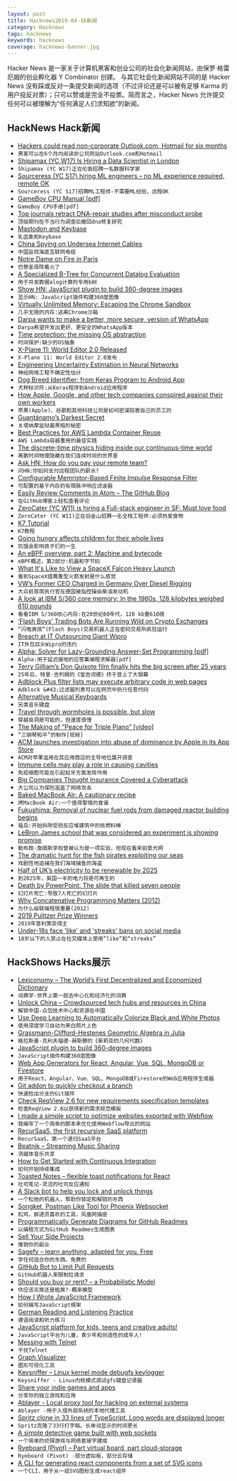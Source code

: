 ```yaml
---
layout: post
title: Hacknews2019-04-16新闻
category: Hacknews
tags: hacknews
keywords: hacknews
coverage: hacknews-banner.jpg
---
```


Hacker News 是一家关于计算机黑客和创业公司的社会化新闻网站，由保罗·格雷厄姆的创业孵化器 Y Combinator 创建。
与其它社会化新闻网站不同的是 Hacker News 没有踩或反对一条提交新闻的选项（不过评论还是可以被有足够 Karma 的用户投反对票）；只可以赞或是完全不投票。简而言之，Hacker News 允许提交任何可以被理解为“任何满足人们求知欲”的新闻。

## HackNews Hack新闻


- [Hackers could read non-corporate Outlook.com, Hotmail for six months](https://arstechnica.com/gadgets/2019/04/hackers-could-read-non-corporate-outlook-comhotmail-for-six-months/)
- `黑客可以在6个月内阅读非公司网站Outlook.com和Hotmail`
- [Shipamax (YC W17) Is Hiring a Data Scientist in London](https://angel.co/shipamax/jobs/518784-data-scientist)
- `Shipamax (YC W17)正在伦敦招聘一名数据科学家`
- [Sourceress (YC S17) hiring ML engineers – no ML experience required, remote OK](https://jobs.lever.co/sourceress/a52a49fb-8094-4d51-9b98-ddf09a09b111)
- `Sourceress (YC S17)招聘ML工程师-不需要ML经验，远程OK`
- [GameBoy CPU Manual [pdf]](https://realboyemulator.files.wordpress.com/2013/01/gbcpuman.pdf)
- `GameBoy CPU手册[pdf]`
- [Top journals retract DNA-repair studies after misconduct probe](https://www.nature.com/articles/d41586-019-00406-4)
- `顶级期刊在不当行为调查后撤回dna修复研究`
- [Mastodon and Keybase](https://keybase.io/blog/keybase-proofs-for-mastodon-and-everyone)
- `乳齿象和Keybase`
- [China Spying on Undersea Internet Cables](https://www.schneier.com/blog/archives/2019/04/china_spying_on.html)
- `中国监视海底互联网电缆`
- [Notre Dame on Fire in Paris](https://www.bbc.co.uk/news/world-europe-47941794)
- `巴黎圣母院着火了`
- [A Specialized B-Tree for Concurrent Datalog Evaluation](https://souffle-lang.github.io/news/2019/02/20/ppopp19-paper/)
- `用于并发数据alog计算的专用b树`
- [Show HN: JavaScript plugin to build 360-degree images](https://github.com/scaleflex/js-cloudimage-360-view)
- `显示HN: JavaScript插件构建360度图像`
- [Virtually Unlimited Memory: Escaping the Chrome Sandbox](https://googleprojectzero.blogspot.com/2019/04/virtually-unlimited-memory-escaping.html?m=1)
- `几乎无限的内存:逃离Chrome沙箱`
- [Darpa wants to make a better, more secure, version of WhatsApp](https://www.trustedreviews.com/news/darpa-wants-make-better-secure-version-whatsapp-3696558)
- `Darpa希望开发出更好、更安全的WhatsApp版本`
- [Time protection: the missing OS abstraction](https://blog.acolyer.org/2019/04/15/time-protection-the-missing-os-abstraction/)
- `时间保护:缺少的OS抽象`
- [X-Plane 11: World Editor 2.0 Released](https://www.x-plane.com/2019/04/world-editor-2-0-released/)
- `X-Plane 11: World Editor 2.0发布`
- [Engineering Uncertainty Estimation in Neural Networks](https://eng.uber.com/neural-networks-uncertainty-estimation/)
- `神经网络工程不确定性估计`
- [Dog Breed Identifier: from Keras Program to Android App](https://habr.com/en/post/447732/)
- `犬种标识符:从Keras程序到Android应用程序`
- [How Apple, Google, and other tech companies conspired against their own workers](https://www.whenrulesdontapply.com/)
- `苹果(Apple)、谷歌和其他科技公司是如何密谋陷害自己的员工的`
- [Guantánamo’s Darkest Secret](https://www.newyorker.com/magazine/2019/04/22/guantanamos-darkest-secret)
- `关塔纳摩监狱最黑暗的秘密`
- [Best Practices for AWS Lambda Container Reuse](https://medium.com/capital-one-tech/best-practices-for-aws-lambda-container-reuse-6ec45c74b67e)
- `AWS Lambda容器重用的最佳实践`
- [The discrete-time physics hiding inside our continuous-time world](https://phys.org/news/2019-04-discrete-time-physics-continuous-time-world.html)
- `离散时间物理隐藏在我们连续时间的世界里`
- [Ask HN: How do you pay your remote team?](item?id=19665127)
- `问HN:你如何支付远程团队的薪水?`
- [Configurable Memristor-Based Finite Impulse Response Filter](https://arxiv.org/abs/1904.05279)
- `可配置的基于内存的有限脉冲响应滤波器`
- [Easily Review Comments in Atom – The GitHub Blog](https://github.blog/2019-04-15-easily-review-comments-in-atom/)
- `在GitHub博客上轻松查看评论`
- [ZeroCater (YC W11) is hiring a Full-stack engineer in SF: Must love food](https://zerocater.com/about/careers/?gh_jid=1585898)
- `ZeroCater (YC W11)正在旧金山招聘一名全栈工程师:必须热爱食物`
- [K7 Tutorial](https://shakti.com/tutorial/)
- `K7教程`
- [Going hungry affects children for their whole lives](https://mosaicscience.com/story/food-poverty-nutrition-health-austerity-child-development-diet-benefits/)
- `饥饿会影响孩子们的一生`
- [An eBPF overview, part 2: Machine and bytecode](https://www.collabora.com/news-and-blog/blog/2019/04/15/an-ebpf-overview-part-2-machine-and-bytecode/)
- `eBPF概述，第2部分:机器和字节码`
- [What It&#39;s Like to View a SpaceX Falcon Heavy Launch](https://olivierforget.net/blog/2019/viewing-spacex-falcon-heavy-launch/)
- `看到SpaceX猎鹰重型火箭发射是什么感觉`
- [VW’s Former CEO Charged in Germany Over Diesel Rigging](https://www.bloomberg.com/news/articles/2019-04-15/ex-vw-ceo-winterkorn-charged-in-germany-over-diesel-rigging)
- `大众前首席执行官在德国被指控操纵柴油发动机`
- [A look at IBM S/360 core memory: In the 1960s, 128 kilobytes weighed 610 pounds](http://www.righto.com/2019/04/a-look-at-ibm-s360-core-memory-in-1960s.html)
- `看看IBM S/360核心内存:在20世纪60年代，128 kb重610磅`
- [‘Flash Boys’ Trading Bots Are Running Wild on Crypto Exchanges](https://www.bloomberg.com/news/articles/2019-04-15/-flash-boys-trading-bots-are-running-wild-on-crypto-exchanges)
- `“闪电男孩”(Flash Boys)交易机器人正在密码交易所疯狂运行`
- [Breach at IT Outsourcing Giant Wipro](https://krebsonsecurity.com/2019/04/experts-breach-at-it-outsourcing-giant-wipro/)
- `IT外包巨头Wipro的违约`
- [Alpha: Solver for Lazy-Grounding Answer-Set Programming [pdf]](https://www.cs.nmsu.edu/ALP/wp-content/uploads/2019/04/alpha1.pdf)
- `Alpha:用于延迟接地的应答集编程求解器[pdf]`
- [Terry Gilliam’s Don Quixote film finally hits the big screen after 25 years](https://arstechnica.com/gaming/2019/04/terry-gilliams-don-quixote-film-finally-hits-the-big-screen-after-25-years/)
- `25年后，特里·吉列姆的《堂吉诃德》终于登上了大银幕`
- [Adblock Plus filter lists may execute arbitrary code in web pages](https://armin.dev/blog/2019/04/adblock-plus-code-injection/)
- `Adblock &#43;过滤器列表可以在网页中执行任意代码`
- [Alternative Musical Keyboards](http://www.altkeyboards.com/)
- `另类音乐键盘`
- [Travel through wormholes is possible, but slow](https://phys.org/news/2019-04-wormholes.html)
- `穿越虫洞是可能的，但速度很慢`
- [The Making of “Peace for Triple Piano” [video]](https://www.youtube.com/watch?v=x1zJoU6Luss)
- `“三钢琴和平”的制作[视频]`
- [ACM launches investigation into abuse of dominance by Apple in its App Store](https://www.acm.nl/en/publications/acm-launches-investigation-abuse-dominance-apple-its-app-store)
- `ACM对苹果滥用在其应用商店的主导地位展开调查`
- [Immune cells may play a role in causing cavities](https://newatlas.com/immune-system-tooth-decay/59293/)
- `免疫细胞可能在引起蛀牙方面发挥作用`
- [Big Companies Thought Insurance Covered a Cyberattack](https://www.nytimes.com/2019/04/15/technology/cyberinsurance-notpetya-attack.html)
- `大公司认为保险涵盖了网络攻击`
- [Baked MacBook Air: A cautionary recipe](https://www.woolie.co.uk/article/baked-macbook-air/)
- `烤MacBook Air:一个值得警惕的食谱`
- [Fukushima: Removal of nuclear fuel rods from damaged reactor building begins](https://www.theguardian.com/world/2019/apr/15/fukushima-removal-of-nuclear-fuel-rods-from-damaged-reactor-begins)
- `福岛:开始拆除受损反应堆建筑中的核燃料棒`
- [LeBron James school that was considered an experiment is showing promise](https://www.nytimes.com/2019/04/12/education/lebron-james-school-ohio.html)
- `勒布朗·詹姆斯学校曾被认为是一项实验，但现在看来前景光明`
- [The dramatic hunt for the fish pirates exploiting our seas](http://www.bbc.com/future/story/20190213-the-dramatic-hunt-for-the-fish-pirates-exploiting-our-seas)
- `戏剧性地追捕在我们海域捕鱼的海盗`
- [Half of UK’s electricity to be renewable by 2025](https://www.carbonbrief.org/analysis-half-uks-electricity-to-be-renewable-by-2025)
- `到2025年，英国一半的电力将是可再生的`
- [Death by PowerPoint: The slide that killed seven people](https://mcdreeamiemusings.com/new-blog/2019/4/13/gsux1h6bnt8lqjd7w2t2mtvfg81uhx)
- `幻灯片死亡:导致7人死亡的幻灯片`
- [Why Concatenative Programming Matters (2012)](http://evincarofautumn.blogspot.com/2012/02/why-concatenative-programming-matters.html)
- `为什么级联编程很重要(2012)`
- [2019 Pulitzer Prize Winners](https://www.pulitzer.org/prize-winners-by-year/2019)
- `2019年普利策奖得主`
- [Under-18s face &#39;like&#39; and &#39;streaks&#39; bans on social media](https://www.bbc.co.uk/news/technology-47933521)
- `18岁以下的人禁止在社交媒体上使用“like”和“streaks”`


## HackShows Hacks展示

- [ Lexiconomy – The World’s First Decentralized and Economized Dictionary](https://lexiconomy.org)
- `词典学-世界上第一部去中心化和经济化的词典`
- [ Unlock China – Crowdsourced tech hubs and resources in China](https://coda.io/d/Unlock-China_dSjGaEDiHwH/_suwjO)
- `解锁中国-众包技术中心和资源在中国`
- [ Use Deep Learning to Automatically Colorize Black and White Photos](https://demos.algorithmia.com/colorize-photos/)
- `使用深度学习自动为黑白照片上色`
- [ Grassmann-Clifford-Hestenes Geometric Algebra in Julia](https://github.com/chakravala/Grassmann.jl)
- `格拉斯曼-克利夫福德-赫斯滕的《茱莉亚的几何代数》`
- [ JavaScript plugin to build 360-degree images](https://github.com/scaleflex/js-cloudimage-360-view)
- `JavaScript插件构建360度图像`
- [ Web App Generators for React, Angular, Vue, SQL, MongoDB or Firestore](https://scaffoldhub.io)
- `用于React、Angular、Vue、SQL、MongoDB或Firestore的Web应用程序生成器`
- [ Git addon to quickly checkout a branch](https://github.com/kaunteya/git-checkout-interactive)
- `快速检出分支的Git插件`
- [ Check ReqView 2.6 for new requirements specification templates](https://www.reqview.com/blog/2019-04-14-release-2.6.0.html)
- `检查ReqView 2.6以获得新的需求规范模板`
- [ I made a simple script to optimize websites exported with Webflow](https://boltflow.xyz/)
- `我编写了一个简单的脚本来优化使用Webflow导出的网站`
- [ RecurSaaS, the first recursive SaaS platform](https://www.notion.so/Writing-4c2cd050199d48c39f8877cb763b6c16?p=d2194ae07ee548d0a5e348149c3bf12f)
- `RecurSaaS，第一个递归SaaS平台`
- [ Beatnik – Streaming Music Sharing](https://www.beatnikapp.com)
- `流媒体音乐共享`
- [ How to Get Started with Continuous Integration](https://fire.ci/blog/how-to-get-started-with-continuous-integration/)
- `如何开始持续集成`
- [ Toasted Notes – flexible toast notifications for React](https://toasted-notes.netlify.com/)
- `吐司笔记-灵活的吐司反应通知`
- [ A Slack bot to help you lock and unlock things](https://github.com/Wootric/slack-lock-bot)
- `一个松弛的机器人，帮助你锁定和解锁的东西`
- [ Songket, Postman Like Tool for Phoenix Websocket](https://songket.netlify.com/)
- `松鸡，邮递员喜欢的工具，凤凰网插座`
- [ Programmatically Generate Diagrams for GitHub Readmes](https://github.com/Schachte/Mermrender)
- `以编程方式为GitHub Readmes生成图表`
- [ Sell Your Side Projects](https://sugarkubes.io/maker)
- `推销你的副业`
- [ Sagefy – learn anything, adapted for you. Free](https://sagefy.org)
- `学任何适合你的东西。免费的`
- [ GitHub Bot to Limit Pull Requests](https://github.com/Schachte/WIPCream)
- `GitHub机器人来限制拉请求`
- [ Should you buy or rent? – a Probabilistic Model](https://causal.app/buy/?)
- `你应该买房还是租房?-概率模型`
- [ How I Wrote JavaScript Framework](https://medium.com/@tduble94/how-i-wrote-javascript-framework-59b40dca3366)
- `如何编写JavaScript框架`
- [ German Reading and Listening Practice](https://eardoor.com)
- `德语阅读和听力练习`
- [ JavaScript platform for kids, teens and creative adults!](https://codeguppy.com)
- `JavaScript平台为儿童，青少年和创造性的成年人!`
- [ Messing with Telnet](https://jott.live/markdown/telnet_writeup)
- `干扰Telnet`
- [ Graph Visualizer](https://github.com/xiaoxiae/GraphVisualizer)
- `图形可视化工具`
- [ Keysniffer – Linux kernel mode debugfs keylogger](https://github.com/jarun/keysniffer)
- `Keysniffer - Linux内核模式调试gfs键盘记录器`
- [ Share your indie games and apps](https://projectilo.com/)
- `分享你的独立游戏和应用`
- [ Ablayer - Local proxy tool for hacking on external systems](https://github.com/j-angnoe/ablayer)
- `Ablayer -用于入侵外部系统的本地代理工具`
- [ Spritz clone in 33 lines of TypeScript. Long words are displayed longer](https://news.ycombinator.com/item?id=19657464)
- `Spritz克隆了33行打字稿。长单词显示的时间更长`
- [ A simple detective game built with web sockets](https://detective-stories.com/)
- `一个简单的侦探游戏与网络套接字建成`
- [ Ryeboard (Pivot) – Part virtual board, part cloud-storage](https://www.ryeboard.com/)
- `Ryeboard (Pivot) -部分虚拟板，部分云存储`
- [ A CLI for generating react components from a set of SVG icons](https://github.com/bmcmahen/create-react-icons)
- `一个CLI，用于从一组SVG图标生成react组件`


